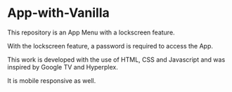# App-with-Vanilla
This repository is an App Menu with a lockscreen feature. 

With the lockscreen feature, a password is required to access the App.

This work is developed with the use of HTML, CSS and Javascript and was inspired by Google TV and Hyperplex.

It is mobile responsive as well.
